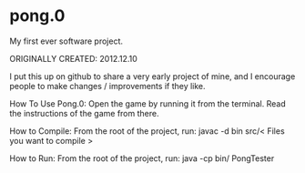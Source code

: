 # pong.0
My first ever software project.

ORIGINALLY CREATED: 2012.12.10

I put this up on github to share a very early project of mine, and I encourage people to make changes / improvements if they like.

How To Use Pong.0:
  Open the game by running it from the terminal. Read the instructions of the game from there.

How to Compile:
  From the root of the project, run: javac -d bin src/< Files you want to compile >

How to Run:
  From the root of the project, run: java -cp bin/ PongTester
